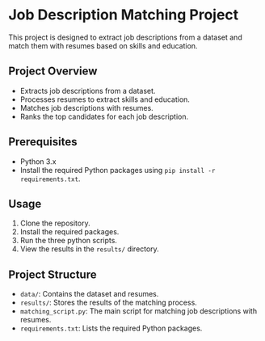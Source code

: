 # Job Description Matching Project

This project is designed to extract job descriptions from a dataset and match them with resumes based on skills and education.

## Project Overview

- Extracts job descriptions from a dataset.
- Processes resumes to extract skills and education.
- Matches job descriptions with resumes.
- Ranks the top candidates for each job description.

## Prerequisites

- Python 3.x
- Install the required Python packages using `pip install -r requirements.txt`.

## Usage

1. Clone the repository.
2. Install the required packages.
3. Run the three python scripts.
4. View the results in the `results/` directory.

## Project Structure

- `data/`: Contains the dataset and resumes.
- `results/`: Stores the results of the matching process.
- `matching_script.py`: The main script for matching job descriptions with resumes.
- `requirements.txt`: Lists the required Python packages.
 
